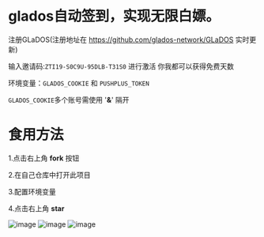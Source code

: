 # glados自动签到，实现无限白嫖。



注册GLaDOS(注册地址在 https://github.com/glados-network/GLaDOS 实时更新) 



输入邀请码:`ZTI19-S0C9U-95DLB-T31S0` 进行激活 你我都可以获得免费天数



环境变量：`GLADOS_COOKIE` 和 `PUSHPLUS_TOKEN`

 `GLADOS_COOKIE`多个账号需使用 '**&**' 隔开



# 食用方法

 1.点击右上角 **fork** 按钮 

 2.在自己仓库中打开此项目

 3.配置环境变量

 4.点击右上角 **star**

![image](https://user-images.githubusercontent.com/70319988/231369203-c812910a-963d-45b8-98a5-95b2623c25d7.png)
![image](https://user-images.githubusercontent.com/70319988/199923789-639e8295-b03e-4abd-858e-ff427015512a.png)
![image](https://user-images.githubusercontent.com/70319988/199923884-d81dd457-ecc5-4de9-b480-191d25217c47.png)

